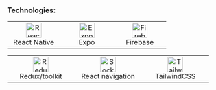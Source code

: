  
 ### Technologies:
 
 <table>
     <tbody>
  <tr>
   <td align="Center" width="30%"> 
 <a href="https://reactjs.org/" target="_blank" rel="noreferrer"><img src="https://upload.wikimedia.org/wikipedia/commons/thumb/a/a7/React-icon.svg/539px-React-icon.svg.png" width="36" height="36" alt="React Native" /></a>
    <br>React Native
    </td>   
   
   <td align="Center" width="30%">
        <a href="https://developer.mozilla.org/en-US/docs/Web/JavaScript" target="_blank" rel="noreferrer"><img src="https://images.velog.io/images/jisoolee11/post/59b75cbb-e395-4dd8-966b-e2b26731fc0c/expo_logo_icon_145293.png" width="36" height="36" alt="Expo" /></a>
    <br>Expo
    </td> 
  <td align="Center" width="30%">
      <a href="https://nodejs.org/en/" target="_blank" rel="noreferrer"><img src="https://cdn.cdnlogo.com/logos/f/48/firebase.svg" width="36" height="36" alt="Firebase" /></a>
    <br>Firebase
    </td>       
      </tr>
</tbody>
  </table>

  <table>
   <tbody>
      <tr>
          
 <td align="Center" width="30%">  
 <a href="https://redux.js.org/" target="_blank" rel="noreferrer"><img src="https://raw.githubusercontent.com/danielcranney/readme-generator/main/public/icons/skills/redux-colored.svg" width="36" height="36" alt="Redux" /></a>
     <br>Redux/toolkit
    </td>    
     <td align="Center" width="30%">   
<a href="https://socket.io/" target="_blank" rel="noreferrer"><img src="https://reactnavigation.org/img/spiro.svg" width="36" height="36" alt="SocketIo"></a>
     <br>React navigation
    </td>
    <td align="Center" width="30%">      
<a href="https://tailwindcss.com/" target="_blank" rel="noreferrer"><img src="https://raw.githubusercontent.com/danielcranney/readme-generator/main/public/icons/skills/tailwindcss-colored.svg" width="36" height="36" alt="TailwindCSS" /></a> 
  <br>TailwindCSS
    </td>
          </tr>
</tbody>
  </table>
